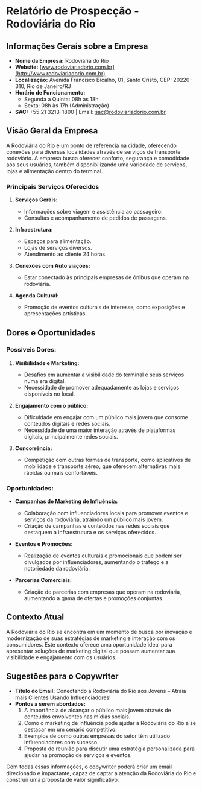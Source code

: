 # Relatório de Prospecção - Rodoviária do Rio

## Informações Gerais sobre a Empresa
- **Nome da Empresa:** Rodoviária do Rio
- **Website:** [www.rodoviariadorio.com.br](http://www.rodoviariadorio.com.br)
- **Localização:** Avenida Francisco Bicalho, 01, Santo Cristo, CEP: 20220-310, Rio de Janeiro/RJ
- **Horário de Funcionamento:** 
  - Segunda a Quinta: 08h às 18h 
  - Sexta: 08h às 17h (Administração)
- **SAC:** +55 21 3213-1800 | Email: sac@rodoviariadorio.com.br

## Visão Geral da Empresa
A Rodoviária do Rio é um ponto de referência na cidade, oferecendo conexões para diversas localidades através de serviços de transporte rodoviário. A empresa busca oferecer conforto, segurança e comodidade aos seus usuários, também disponibilizando uma variedade de serviços, lojas e alimentação dentro do terminal.

### Principais Serviços Oferecidos
1. **Serviços Gerais:**
   - Informações sobre viagem e assistência ao passageiro.
   - Consultas e acompanhamento de pedidos de passagens.
  
2. **Infraestrutura:**
   - Espaços para alimentação.
   - Lojas de serviços diversos.
   - Atendimento ao cliente 24 horas.

3. **Conexões com Auto viações:**
   - Estar conectado às principais empresas de ônibus que operam na rodoviária.

4. **Agenda Cultural:**
   - Promoção de eventos culturais de interesse, como exposições e apresentações artísticas.

## Dores e Oportunidades
### Possíveis Dores:
1. **Visibilidade e Marketing:**
   - Desafios em aumentar a visibilidade do terminal e seus serviços numa era digital.
   - Necessidade de promover adequadamente as lojas e serviços disponíveis no local.

2. **Engajamento com o público:**
   - Dificuldade em engajar com um público mais jovem que consome conteúdos digitais e redes sociais.
   - Necessidade de uma maior interação através de plataformas digitais, principalmente redes sociais.

3. **Concorrência:**
   - Competição com outras formas de transporte, como aplicativos de mobilidade e transporte aéreo, que oferecem alternativas mais rápidas ou mais confortáveis.

### Oportunidades:
- **Campanhas de Marketing de Influência:**
   - Colaboração com influenciadores locais para promover eventos e serviços da rodoviária, atraindo um público mais jovem.
   - Criação de campanhas e conteúdos nas redes sociais que destaquem a infraestrutura e os serviços oferecidos.

- **Eventos e Promoções:**
   - Realização de eventos culturais e promocionais que podem ser divulgados por influenciadores, aumentando o tráfego e a notoriedade da rodoviária.

- **Parcerias Comerciais:**
   - Criação de parcerias com empresas que operam na rodoviária, aumentando a gama de ofertas e promoções conjuntas.

## Contexto Atual
A Rodoviária do Rio se encontra em um momento de busca por inovação e modernização de suas estratégias de marketing e interação com os consumidores. Este contexto oferece uma oportunidade ideal para apresentar soluções de marketing digital que possam aumentar sua visibilidade e engajamento com os usuários.

## Sugestões para o Copywriter
- **Título do Email:** Conectando a Rodoviária do Rio aos Jovens – Atraia mais Clientes Usando Influenciadores!
- **Pontos a serem abordados:**
  1. A importância de alcançar o público mais jovem através de conteúdos envolventes nas mídias sociais.
  2. Como o marketing de influência pode ajudar a Rodoviária do Rio a se destacar em um cenário competitivo.
  3. Exemplos de como outras empresas do setor têm utilizado influenciadores com sucesso.
  4. Proposta de reunião para discutir uma estratégia personalizada para ajudar na promoção de serviços e eventos.

Com todas essas informações, o copywriter poderá criar um email direcionado e impactante, capaz de captar a atenção da Rodoviária do Rio e construir uma proposta de valor significativo.